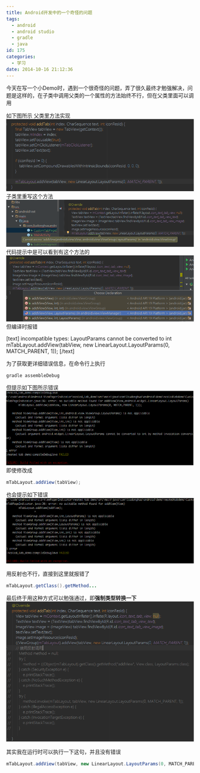 ```yaml
---
title: Android开发中的一个奇怪的问题
tags:
  - android
  - android studio
  - gradle
  - java
id: 175
categories:
  - 学习
date: 2014-10-16 21:12:36
---
```


今天在写一个小Demo时，遇到一个很奇怪的问题，弄了很久最终才勉强解决，问题是这样的，在子类中调用父类的一个属性的方法始终不行，但在父类里面可以调用

<!--more-->

如下图所示
父类里方法实现
[![strange_base](/resources/2014/10/strange_base.png)
](/resources/2014/10/strange_base.png)子类里重写这个方法
[![strange_problem](/resources/2014/10/strange_problem.png)
](/resources/2014/10/strange_problem.png)代码提示中是可以看到有这个方法的
[![strange_problem_2](/resources/2014/10/strange_problem_2.png)
](/resources/2014/10/strange_problem_2.png)但编译时报错

[text]
incompatible types: LayoutParams cannot be converted to int
mTabLayout.addView(tabView, new LinearLayout.LayoutParams(0, MATCH_PARENT, 1));
[/text]

为了获取更详细错误信息，在命令行上执行

```shell
gradle assembleDebug
```

但提示如下图所示错误
[![problem_1](/resources/2014/10/problem_1.png)](/resources/2014/10/problem_1.png)
即使修改成

```java
mTabLayout.addView(tabView);
```

也会提示如下错误
[![problem_2](/resources/2014/10/problem_2.png)](/resources/2014/10/problem_2.png)

用反射也不行，直接到这里就报错了

```java
mTabLayout.getClass().getMethod...
```

最后终于用这种方式可以勉强通过，即**强制类型转换一下**
[![strange_solve](/resources/2014/10/strange_solve.png)](/resources/2014/10/strange_solve.png)

其实我在运行时可以执行一下这句，并且没有错误

```java
mTabLayout.addView(tabView, new LinearLayout.LayoutParams(0, MATCH_PARENT, 1));
```